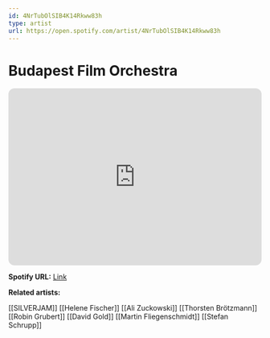 ```yaml
---
id: 4NrTubOlSIB4K14Rkww83h
type: artist
url: https://open.spotify.com/artist/4NrTubOlSIB4K14Rkww83h
---
```

# Budapest Film Orchestra

<iframe style="border-radius:12px" src="https://open.spotify.com/embed/artist/4NrTubOlSIB4K14Rkww83h" width="100%" height="352" frameBorder="0" allowfullscreen="" allow="autoplay; clipboard-write; encrypted-media; fullscreen; picture-in-picture" loading="lazy"></iframe>

**Spotify URL:** [Link](https://open.spotify.com/artist/4NrTubOlSIB4K14Rkww83h)

**Related artists:**

[[SILVERJAM]]
[[Helene Fischer]]
[[Ali Zuckowski]]
[[Thorsten Brötzmann]]
[[Robin Grubert]]
[[David Gold]]
[[Martin Fliegenschmidt]]
[[Stefan Schrupp]]
